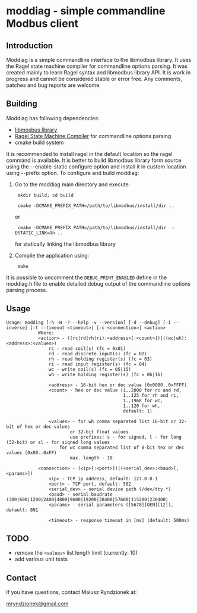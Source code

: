 moddiag - simple commandline Modbus client
==========================================

Introduction
------------

Moddiag is a simple commandline interface to the libmodbus library. It uses the Ragel state machine compiler for commandline options parsing. It was created mainly to learn Ragel syntax and libmodbus library API. It is work in progress and cannot be considered stable or error free. Any comments, patches and bug reports are welcome.

Building
--------
Moddiag has following dependencies:

* [libmosbus library](http://libmodbus.org/)
* [Ragel State Machine Compiler](http://www.complang.org/ragel/) for commandline options parsing
* cmake build system

It is recommended to install ragel in the default location so the ragel command is available. It is better to build libmodbus library form source using the --enable-static configure option and install it in custom location using --prefix option. To configure and build moddiag:

1. Go to the moddiag main directory and execute:

        mkdir build; cd build
        
        cmake -DCMAKE_PREFIX_PATH=/path/to/libmodbus/install/dir ..
    or
    
        cmake -DCMAKE_PREFIX_PATH=/path/to/libmodbus/install/dir  -DSTATIC_LINK=On ..
        
    for statically linking the libmodbus library
    
2. Compile the application using:

        make

It is possible to uncomment the `DEBUG_PRINT_ENABLED` define in the moddiag.h file to enable detailed debug output of the commandline options parsing process.
 
Usage
-----

    Usage: moddiag [-h -H -? --help -v --version] [-d --debug] [-i --inverse] [-t --timeout <timeout>] [-c <connection>] <action>
                Where:
                <action> - ((rc|rd|rh|ri):<address>[:<count>])|((wc|wh):<address>:<values>)
                    rc - read coil(s) (fc = 0x01)
                    rd - read discrete input(s) (fc = 02)
                    rh - read holding register(s) (fc = 03)
                    ri - read input register(s) (fc = 04)
                    wc - write coil(s) (fc = 05|15)
                    wh - write holding register(s) (fc = 06|16)

                    <address> - 16-bit hex or dec value (0x0000..0xFFFF)
                    <count> - hex or dec value (1..2000 for rc and rd,
                                                1..125 for rh and ri,
                                                1..1968 for wc,
                                                1..120 for wh,
                                                default: 1)

                    <values> - for wh comma separated list 16-bit or 32-bit of hex or dec values
                            or 32-bit float values
                            use prefixes: s - for signed, l - for long (32-bit) or sl - for signed long values
                        for wc comma separated list of 8-bit hex or dec values (0x00..0xFF)
                            max. length - 10

                <connection> - (<ip>[:<port>])|(<serial_dev>:<baud>[,<params>])
                    <ip> - TCP ip address, default: 127.0.0.1
                    <port> - TCP port, default: 502
                    <serial_dev> - serial device path (/dev/tty.*)
                    <baud> - serial baudrate (300|600|1200|2400|4800|9600|19200|38400|57600|115200|230400)
                    <params> - serial parameters ([5678][OEN][12]), default: 8N1

                    <timeout> - response timeout in [ms] (default: 500ms)
                    

                    
TODO
----

* remove the `<values>` list length limit (currently: 10) 
* add various unit tests

Contact
-------
If you have questions, contact Maiusz Ryndzionek at:

<mryndzionek@gmail.com>